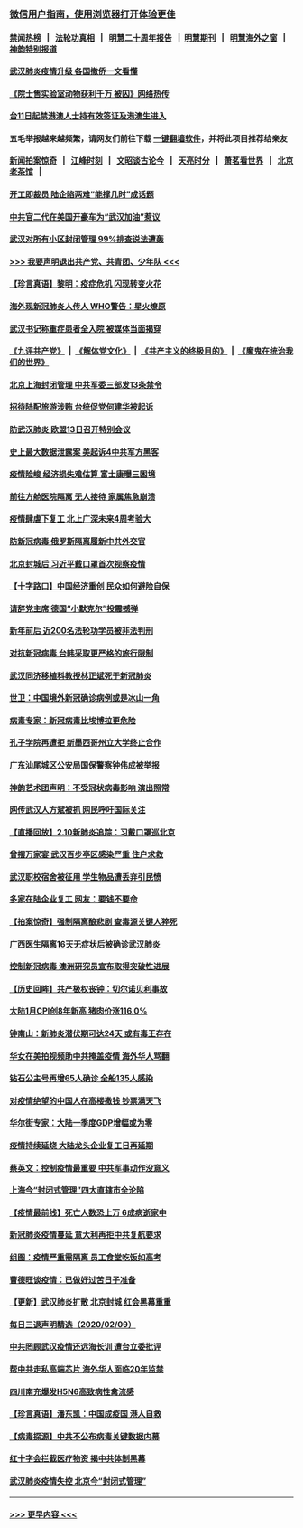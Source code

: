 ### [微信用户指南，使用浏览器打开体验更佳](https://github.com/gfw-breaker/banned-news1/blob/master/indexes/wechat-guide.md?t=0)
#### [禁闻热榜](热点新闻.md?t=0)  &nbsp;&nbsp;|&nbsp;&nbsp; [法轮功真相](https://github.com/gfw-breaker/truth/blob/master/README.md?t=0) &nbsp;&nbsp;|&nbsp;&nbsp; [明慧二十周年报告](https://github.com/gfw-breaker/mh-reports/blob/master/README.md?t=0) &nbsp;&nbsp;|&nbsp;&nbsp;[明慧期刊](https://github.com/gfw-breaker/mh-qikan) &nbsp;&nbsp;|&nbsp;&nbsp; [明慧海外之窗](https://github.com/gfw-breaker/mh-news/blob/master/README.md?t=0) &nbsp;&nbsp;|&nbsp;&nbsp; [神韵特别报道](https://github.com/gfw-breaker/mh-news/blob/master/shenyun.md?t=0)
#### [武汉肺炎疫情升级 各国撤侨一文看懂](../pages/nsc413/n11859313.md?t=02110511) 
#### [《院士售实验室动物获利千万 被囚》网络热传](../pages/nsc413/n11859316.md?t=02110511) 
#### [台11日起禁港澳人士持有效签证及港澳生进入](../pages/nsc413/n11858423.md?t=02110511) 
#### 五毛举报越来越频繁，请网友们前往下载 [一键翻墙软件](https://github.com/gfw-breaker/ssr-accounts)，并将此项目推荐给亲友
#### [新闻拍案惊奇](https://github.com/gfw-breaker/banned-news1/blob/master/pages/link4.md) &nbsp;&nbsp;|&nbsp;&nbsp; [江峰时刻](https://github.com/gfw-breaker/banned-news1/blob/master/pages/link4.md) &nbsp;&nbsp;|&nbsp;&nbsp; [文昭谈古论今](https://github.com/gfw-breaker/banned-news1/blob/master/pages/link4.md) &nbsp;&nbsp;|&nbsp;&nbsp; [天亮时分](https://github.com/gfw-breaker/banned-news1/blob/master/pages/link4.md) &nbsp;&nbsp;|&nbsp;&nbsp; [萧茗看世界](https://github.com/gfw-breaker/banned-news1/blob/master/pages/link4.md) &nbsp;&nbsp;|&nbsp;&nbsp; [北京老茶馆](https://github.com/gfw-breaker/banned-news1/blob/master/pages/link4.md) &nbsp;&nbsp;|&nbsp;&nbsp; 
#### [开工即裁员 陆企陷两难“能撑几时”成话题](../pages/nsc413/n11859127.md?t=02110511) 
#### [中共官二代在美国开豪车为“武汉加油”惹议](../pages/nsc413/n11859039.md?t=02110511) 
#### [武汉对所有小区封闭管理 99%排查说法遭轰](../pages/nsc413/n11859264.md?t=02110511) 
#### [>>> 我要声明退出共产党、共青团、少年队 <<<](https://github.com/begood0513/goodnews/blob/master/quit/letter.md) 
#### [【珍言真语】黎明：疫症危机 闪现转变火花](../pages/nsc413/n11859199.md?t=02110511) 
#### [海外现新冠肺炎人传人 WHO警告：星火燎原](../pages/nsc413/n11859252.md?t=02110511) 
#### [武汉书记称重症患者全入院 被媒体当面揭穿](../pages/nsc413/n11859218.md?t=02110511) 
#### [《九评共产党》](https://github.com/begood0513/9ping.md/blob/master/README.md) &nbsp;|&nbsp; [《解体党文化》](../../../../jtdwh.md/blob/master/README.md)  &nbsp;|&nbsp; [《共产主义的终极目的》](../../../../gczydzjmd.md/blob/master/README.md) &nbsp;|&nbsp; [《魔鬼在统治我们的世界》](../../../../mgztzwmdsj.md/blob/master/README.md) 
#### [北京上海封闭管理 中共军委三部发13条禁令](../pages/nsc413/n11859098.md?t=02110511) 
#### [招待陆配旅游涉贿 台统促党何建华被起诉](../pages/nsc413/n11858696.md?t=02110511) 
#### [防武汉肺炎 欧盟13日召开特别会议](../pages/nsc413/n11859088.md?t=02110511) 
#### [史上最大数据泄露案 美起诉4中共军方黑客](../pages/nsc413/n11859115.md?t=02110511) 
#### [疫情险峻 经济损失难估算 富士康曝三困境](../pages/nsc413/n11859120.md?t=02110511) 
#### [前往方舱医院隔离 无人接待 家属焦急崩溃](../pages/nsc413/n11859068.md?t=02110511) 
#### [疫情肆虐下复工 北上广深未来4周考验大](../pages/nsc413/n11859066.md?t=02110511) 
#### [防新冠病毒 俄罗斯隔离履新中共外交官](../pages/nsc413/n11859079.md?t=02110511) 
#### [北京封城后 习近平戴口罩首次视察疫情](../pages/nsc413/n11858828.md?t=02110511) 
#### [【十字路口】中国经济重创 民众如何避险自保](../pages/nsc413/n11857098.md?t=02110511) 
#### [请辞党主席 德国“小默克尔”投震撼弹](../pages/nsc413/n11858583.md?t=02110511) 
#### [新年前后 近200名法轮功学员被非法判刑](../pages/nsc413/n11855720.md?t=02110511) 
#### [对抗新冠病毒 台韩采取更严格的旅行限制](../pages/nsc413/n11858936.md?t=02110511) 
#### [武汉同济移植科教授林正斌死于新冠肺炎](../pages/nsc413/n11858844.md?t=02110511) 
#### [世卫：中国境外新冠确诊病例或是冰山一角](../pages/nsc413/n11858781.md?t=02110511) 
#### [病毒专家：新冠病毒比埃博拉更危险](../pages/nsc413/n11858572.md?t=02110511) 
#### [孔子学院再遭拒 新墨西哥州立大学终止合作](../pages/nsc413/n11858661.md?t=02110511) 
#### [广东汕尾城区公安局国保警察钟伟成被举报](../pages/nsc413/n11854172.md?t=02110511) 
#### [神韵艺术团声明：不受冠状病毒影响 演出照常](../pages/nsc413/n11858801.md?t=02110511) 
#### [网传武汉人方斌被抓 网民呼吁国际关注](../pages/nsc413/n11858666.md?t=02110511) 
#### [【直播回放】2.10新肺炎追踪：习戴口罩巡北京](../pages/nsc413/n11858548.md?t=02110511) 
#### [曾摆万家宴 武汉百步亭区感染严重 住户求救](../pages/nsc413/n11858547.md?t=02110511) 
#### [武汉职校宿舍被征用 学生物品遭丢弃引民愤](../pages/nsc413/n11858221.md?t=02110511) 
#### [多家在陆企业复工 网友：要钱不要命](../pages/nsc413/n11858646.md?t=02110511) 
#### [【拍案惊奇】强制隔离酿悲剧 查毒源关键人猝死](../pages/nsc413/n11857100.md?t=02110511) 
#### [广西医生隔离16天无症状后被确诊武汉肺炎](../pages/nsc413/n11858448.md?t=02110511) 
#### [控制新冠病毒 澳洲研究员宣布取得突破性进展](../pages/nsc413/n11858505.md?t=02110511) 
#### [【历史回眸】共产极权丧钟：切尔诺贝利事故](../pages/nsc413/n11856340.md?t=02110511) 
#### [大陆1月CPI创8年新高 猪肉价涨116.0%](../pages/nsc413/n11858036.md?t=02110511) 
#### [钟南山：新肺炎潜伏期可达24天 或有毒王存在](../pages/nsc413/n11858104.md?t=02110511) 
#### [华女在美拍视频助中共掩盖疫情 海外华人骂翻](../pages/nsc413/n11857407.md?t=02110511) 
#### [钻石公主号再增65人确诊 全船135人感染](../pages/nsc413/n11857366.md?t=02110511) 
#### [对疫情绝望的中国人在高楼撒钱 钞票满天飞](../pages/nsc413/n11858110.md?t=02110511) 
#### [华尔街专家：大陆一季度GDP增幅或为零](../pages/nsc413/n11857352.md?t=02110511) 
#### [疫情持续延烧 大陆龙头企业复工日再延期](../pages/nsc413/n11857327.md?t=02110511) 
#### [蔡英文：控制疫情最重要 中共军事动作没意义](../pages/nsc413/n11857748.md?t=02110511) 
#### [上海今“封闭式管理”四大直辖市全沦陷](../pages/nsc413/n11857386.md?t=02110511) 
#### [【疫情最前线】死亡人数恐上万 6成病逝家中](../pages/nsc413/n11856687.md?t=02110511) 
#### [新冠肺炎疫情蔓延 意大利再拒中共复航要求](../pages/nsc413/n11857200.md?t=02110511) 
#### [组图：疫情严重需隔离 员工食堂吃饭如高考](../pages/nsc413/n11857159.md?t=02110511) 
#### [曹德旺谈疫情：已做好过苦日子准备](../pages/nsc413/n11856788.md?t=02110511) 
#### [【更新】武汉肺炎扩散 北京封城 红会黑幕重重](../pages/nsc413/n11801312.md?t=02110511) 
#### [每日三退声明精选（2020/02/09）](../pages/nsc413/n11857295.md?t=02110511) 
#### [中共罔顾武汉疫情还远海长训 遭台立委批评](../pages/nsc413/n11857074.md?t=02110511) 
#### [帮中共走私高端芯片 海外华人面临20年监禁](../pages/nsc413/n11855016.md?t=02110511) 
#### [四川南充爆发H5N6高致病性禽流感](../pages/nsc413/n11857116.md?t=02110511) 
#### [【珍言真语】潘东凯：中国成疫国 港人自救](../pages/nsc413/n11856962.md?t=02110511) 
#### [【病毒探源】中共不公布病毒关键数据内幕](../pages/nsc413/n11856584.md?t=02110511) 
#### [红十字会拦截医疗物资 揭中共体制黑幕](../pages/nsc413/n11856750.md?t=02110511) 
#### [武汉肺炎疫情失控 北京今“封闭式管理”](../pages/nsc413/n11856829.md?t=02110511) 

----
#### [ >>> 更早内容 <<< ](../indexes/nsc413-earlier.md)
